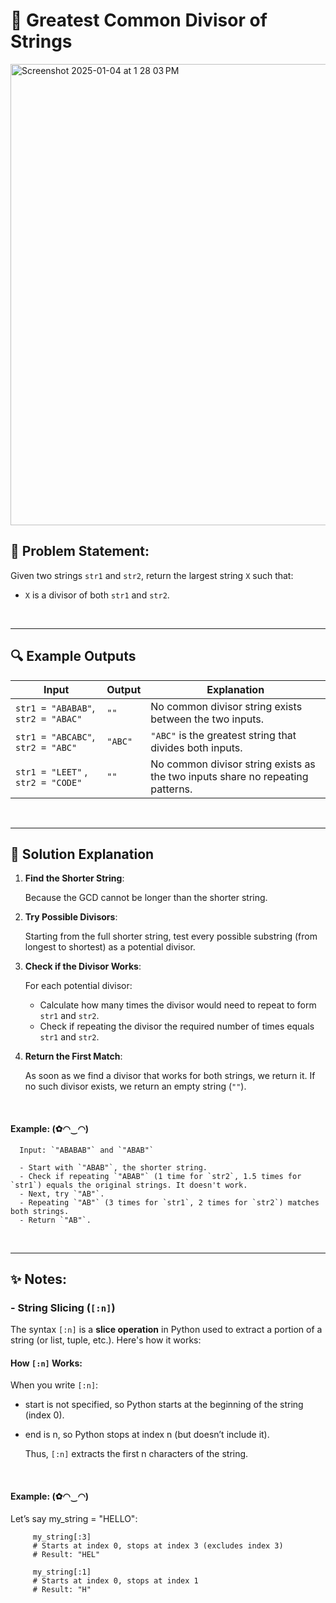 # 🧮 Greatest Common Divisor of Strings

<img width="738" alt="Screenshot 2025-01-04 at 1 28 03 PM" src="https://github.com/user-attachments/assets/514d0eb2-9b12-4e08-8241-c3a9c297c852" />


##  📝 Problem Statement:
Given two strings `str1` and `str2`, return the largest string `X` such that:
- `X` is a divisor of both `str1` and `str2`.


<br>

---



## 🔍 Example Outputs

| **Input**                     | **Output** | **Explanation**                                                                 |
|-------------------------------|------------|---------------------------------------------------------------------------------|
| `str1 = "ABABAB"`, `str2 = "ABAC"` | `""`       | No common divisor string exists between the two inputs.                        |
| `str1 = "ABCABC"`, `str2 = "ABC"`  | `"ABC"`    | `"ABC"` is the greatest string that divides both inputs.                       |
| `str1 = "LEET"` , `str2 = "CODE"`  | `""`       | No common divisor string exists as the two inputs share no repeating patterns. |

<br>

---

## 🧠 Solution Explanation

1. **Find the Shorter String**:

   Because the GCD cannot be longer than the shorter string.

3. **Try Possible Divisors**:

    Starting from the full shorter string, test every possible substring (from longest to shortest) as a potential divisor.

5. **Check if the Divisor Works**:
   
   For each potential divisor:
   - Calculate how many times the divisor would need to repeat to form `str1` and `str2`.
   - Check if repeating the divisor the required number of times equals `str1` and `str2`.

6. **Return the First Match**:
   
   As soon as we find a divisor that works for both strings, we return it. If no such divisor exists, we return an empty string (`""`).
   
 <br>
 
   #### Example: (✿◠‿◠)

      Input: `"ABABAB"` and `"ABAB"`

      - Start with `"ABAB"`, the shorter string.
      - Check if repeating `"ABAB"` (1 time for `str2`, 1.5 times for `str1`) equals the original strings. It doesn't work.
      - Next, try `"AB"`.
      - Repeating `"AB"` (3 times for `str1`, 2 times for `str2`) matches both strings.
      - Return `"AB"`.

<br>

---

## ✨ Notes:

### - String Slicing (`[:n]`)

   The syntax `[:n]` is a **slice operation** in Python used to extract a portion of a string (or list, tuple, etc.). Here's how it works:
      
      
   #### **How `[:n]` Works:**
   When you write `[:n]`:
         
   - start is not specified, so Python starts at the beginning of the string (index 0).
   - end is n, so Python stops at index n (but doesn’t include it).
            
      Thus, `[:n]` extracts the first n characters of the string.
     
       <br>
       
   #### Example: (✿◠‿◠)
   Let’s say my_string = "HELLO":
      
         my_string[:3]
         # Starts at index 0, stops at index 3 (excludes index 3)
         # Result: "HEL"
      
         my_string[:1]
         # Starts at index 0, stops at index 1
         # Result: "H"
